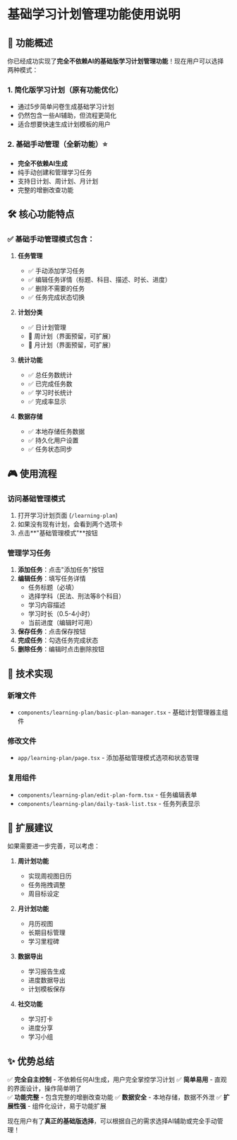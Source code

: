 # 基础学习计划管理功能使用说明

## 🎯 功能概述

你已经成功实现了**完全不依赖AI的基础版学习计划管理功能**！现在用户可以选择两种模式：

### 1. 简化版学习计划（原有功能优化）
- 通过5步简单问卷生成基础学习计划
- 仍然包含一些AI辅助，但流程更简化
- 适合想要快速生成计划模板的用户

### 2. 基础手动管理（全新功能）⭐️
- **完全不依赖AI生成**
- 纯手动创建和管理学习任务
- 支持日计划、周计划、月计划
- 完整的增删改查功能

## 🛠️ 核心功能特点

### ✅ 基础手动管理模式包含：

1. **任务管理**
   - ✅ 手动添加学习任务
   - ✅ 编辑任务详情（标题、科目、描述、时长、进度）
   - ✅ 删除不需要的任务
   - ✅ 任务完成状态切换

2. **计划分类**
   - ✅ 日计划管理
   - 🚧 周计划（界面预留，可扩展）
   - 🚧 月计划（界面预留，可扩展）

3. **统计功能**
   - ✅ 总任务数统计
   - ✅ 已完成任务数
   - ✅ 学习时长统计
   - ✅ 完成率显示

4. **数据存储**
   - ✅ 本地存储任务数据
   - ✅ 持久化用户设置
   - ✅ 任务状态同步

## 🎮 使用流程

### 访问基础管理模式
1. 打开学习计划页面 (`/learning-plan`)
2. 如果没有现有计划，会看到两个选项卡
3. 点击**"基础管理模式"**按钮

### 管理学习任务
1. **添加任务**：点击"添加任务"按钮
2. **编辑任务**：填写任务详情
   - 任务标题（必填）
   - 选择学科（民法、刑法等8个科目）
   - 学习内容描述
   - 学习时长（0.5-4小时）
   - 当前进度（编辑时可用）
3. **保存任务**：点击保存按钮
4. **完成任务**：勾选任务完成状态
5. **删除任务**：编辑时点击删除按钮

## 📁 技术实现

### 新增文件
- `components/learning-plan/basic-plan-manager.tsx` - 基础计划管理器主组件

### 修改文件  
- `app/learning-plan/page.tsx` - 添加基础管理模式选项和状态管理

### 复用组件
- `components/learning-plan/edit-plan-form.tsx` - 任务编辑表单
- `components/learning-plan/daily-task-list.tsx` - 任务列表显示

## 🔧 扩展建议

如果需要进一步完善，可以考虑：

1. **周计划功能**
   - 实现周视图日历
   - 任务拖拽调整
   - 周目标设定

2. **月计划功能**
   - 月历视图
   - 长期目标管理
   - 学习里程碑

3. **数据导出**
   - 学习报告生成
   - 进度数据导出
   - 计划模板保存

4. **社交功能**
   - 学习打卡
   - 进度分享
   - 学习小组

## ✨ 优势总结

✅ **完全自主控制** - 不依赖任何AI生成，用户完全掌控学习计划
✅ **简单易用** - 直观的界面设计，操作简单明了  
✅ **功能完整** - 包含完整的增删改查功能
✅ **数据安全** - 本地存储，数据不外泄
✅ **扩展性强** - 组件化设计，易于功能扩展

现在用户有了**真正的基础版选择**，可以根据自己的需求选择AI辅助或完全手动管理！